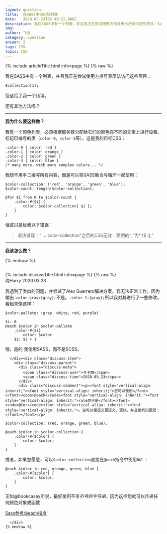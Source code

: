```yaml
---
layout: question
title:  在SASS中访问阵列键
date:   2020-03-23T02:40:22.000Z
description: 我在SASS中有一个列表，并且我正在尝试使用方括号表示法访问这些项目：$collection\[1\];但这给了我一个错误。还有其他方法吗？...
img: 
author: 飞云
category: question
answer: 2
tags: CSS
topic: CSS
---
```

<div class="article-root">
  <div class="article">
    {% include articleTitle.html info=page %}
    {% raw %}
    <div class="article-content"><p><font style="vertical-align: inherit;"><font style="vertical-align: inherit;">我在SASS中有一个列表，并且我正在尝试使用方括号表示法访问这些项目：</font></font></p>

<pre><code>$collection[1];
</code></pre>

<p><font style="vertical-align: inherit;"><font style="vertical-align: inherit;">但这给了我一个错误。</font></font></p>

<p><font style="vertical-align: inherit;"><font style="vertical-align: inherit;">还有其他方法吗？</font></font></p>

<hr>

<p><strong><font style="vertical-align: inherit;"><font style="vertical-align: inherit;">我为什么要这样做？</font></font></strong></p>

<p><font style="vertical-align: inherit;"><font style="vertical-align: inherit;">我有一个颜色列表，必须根据服务器分配给它们的颜色在不同的元素上进行设置。</font><font style="vertical-align: inherit;">标记已编号的类（</font></font><code>color-0</code><font style="vertical-align: inherit;"><font style="vertical-align: inherit;">，</font></font><code>color-1</code><font style="vertical-align: inherit;"><font style="vertical-align: inherit;">等）。</font><font style="vertical-align: inherit;">这是我的目标CSS：</font></font></p>

<pre class="lang-css prettyprint-override"><code>.color-0 { color: red }<font></font>
.color-1 { color: orange }<font></font>
.color-2 { color: green }<font></font>
.color-3 { color: blue }<font></font>
/* many more, with more complex colors... */<font></font>
</code></pre>

<p><font style="vertical-align: inherit;"><font style="vertical-align: inherit;">我想不用手工编写所有内容，而是可以将SASS集合与循环一起使用：</font></font></p>

<pre><code>$color-collection: ('red', 'orange', 'green', 'blue');<font></font>
$color-count: length($color-collection);<font></font>
<font></font>
@for $i from 0 to $color-count {<font></font>
    .color-#{$i} {<font></font>
        color: $color-collection[ $i ];<font></font>
    }<font></font>
}<font></font>
</code></pre>

<p><font style="vertical-align: inherit;"><font style="vertical-align: inherit;">但这只是给我以下错误：</font></font></p>

<blockquote>
  <p><font style="vertical-align: inherit;"><font style="vertical-align: inherit;">语法错误：“ ... color-collection”之后的CSS无效：预期的“;”为“ [$ i];”</font></font></p>
</blockquote>

<hr>

<p><strong><font style="vertical-align: inherit;"><font style="vertical-align: inherit;">我该怎么做？</font></font></strong></p></div>
    {% endraw %}
  </div>
  <p style="height: 0;width:0;overflow: hidden;"> 第2667篇《在SASS中访问阵列键》来自Winter(https://github.com/aiyld/aiyld.github.io)的站点</p>
  <div class="discuss-wrapper">
    {% include discussTitle.html info=page %}
    {% raw %}
    <div class="discuss-item">
        <div class="discuss-parent">
          <div class="discuss-meta">
            <span class="discuss-user">梅Harry</span>
            <span class="discuss-time">2020.03.23</span>
          </div>
          <div class="discuss-comment"><p><font style="vertical-align: inherit;"><font style="vertical-align: inherit;">我遇到了类似的问题，并尝试了Alex Guerrero解决方案。</font><font style="vertical-align: inherit;">我无法正常工作，因为输出</font></font><code>.color-gray:{gray};</code><font style="vertical-align: inherit;"><font style="vertical-align: inherit;">不是。</font></font><code>.color-1:{gray};</code><font style="vertical-align: inherit;"><font style="vertical-align: inherit;">所以我对其进行了一些修改，看起来像这样：</font></font></p>

<pre><code>$color-pallete: (gray, white, red, purple)<font></font>
<font></font>
$i: 0<font></font>
@each $color in $color-pallete<font></font>
    .color-#{$i}<font></font>
        color: $color<font></font>
    $i: $i + 1<font></font>
</code></pre>

<p><font style="vertical-align: inherit;"><font style="vertical-align: inherit;">哦，是的 </font><font style="vertical-align: inherit;">我使用SASS，而不是SCSS。</font></font></p></div>
        </div>
        
      </div><div class="discuss-item">
        <div class="discuss-parent">
          <div class="discuss-meta">
            <span class="discuss-user">卡卡西</span>
            <span class="discuss-time">2020.03.23</span>
          </div>
          <div class="discuss-comment"><p><font style="vertical-align: inherit;"><font style="vertical-align: inherit;">您可以使用</font></font><code>@each</code><font style="vertical-align: inherit;"><font style="vertical-align: inherit;">rule而不是</font></font><code>@for</code><font style="vertical-align: inherit;"><font style="vertical-align: inherit;">，这可以使语义更语义，更快，并且使代码更短：</font></font></p>

<pre class="lang-css prettyprint-override"><code>$color-collection: (red, orange, green, blue);<font></font>
<font></font>
@each $color in $color-collection {<font></font>
    .color-#{$color} {<font></font>
        color: $color;<font></font>
    }<font></font>
}<font></font>
</code></pre>

<p><font style="vertical-align: inherit;"><font style="vertical-align: inherit;">或者，如果您愿意，可以</font></font><code>$color-collection</code><font style="vertical-align: inherit;"><font style="vertical-align: inherit;">直接在</font></font><code>@each</code><font style="vertical-align: inherit;"><font style="vertical-align: inherit;">指令中</font><font style="vertical-align: inherit;">使用</font><font style="vertical-align: inherit;">list </font><font style="vertical-align: inherit;">：</font></font></p>

<pre class="lang-css prettyprint-override"><code>@each $color in red, orange, green, blue {<font></font>
    .color-#{$color} {<font></font>
        color: $color;<font></font>
    }<font></font>
}<font></font>
</code></pre>

<p><font style="vertical-align: inherit;"><font style="vertical-align: inherit;">正如@bookcasey所说，最好使用不带</font></font><em><font style="vertical-align: inherit;"><font style="vertical-align: inherit;">引号的字符串，</font></font></em><font style="vertical-align: inherit;"><font style="vertical-align: inherit;">因为这样您就可以传递任何颜色对象或函数</font></font></p>

<p><a href="http://sass-lang.com/documentation/file.SASS_REFERENCE.html#each-directive" rel="noreferrer"><font style="vertical-align: inherit;"><font style="vertical-align: inherit;">Sass参考@each指令</font></font></a></p></div>
        </div>
        
      </div>
    {% endraw %}
  </div>
<div>
